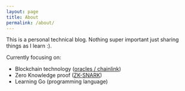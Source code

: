```yaml
---
layout: page
title: About
permalink: /about/
---
```


This is a personal technical blog. Nothing super important just sharing things as
I learn :).

Currently focusing on:

* Blockchain technology ([oracles / chainlink](https://chain.link))
* Zero Knowledge proof ([ZK-SNARK](https://vitalik.ca/general/2022/06/15/using_snarks.html))
* Learning Go (programming language)
